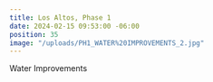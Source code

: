 ```yaml
---
title: Los Altos, Phase 1
date: 2024-02-15 09:53:00 -06:00
position: 35
image: "/uploads/PH1_WATER%20IMPROVEMENTS_2.jpg"
---
```


Water Improvements